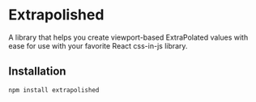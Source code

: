 # Extrapolished

A library that helps you create viewport-based ExtraPolated values with ease for use with your favorite React css-in-js library.

## Installation

```sh
npm install extrapolished
```
